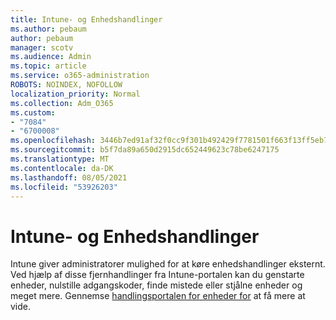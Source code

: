 ```yaml
---
title: Intune- og Enhedshandlinger
ms.author: pebaum
author: pebaum
manager: scotv
ms.audience: Admin
ms.topic: article
ms.service: o365-administration
ROBOTS: NOINDEX, NOFOLLOW
localization_priority: Normal
ms.collection: Adm_O365
ms.custom:
- "7084"
- "6700008"
ms.openlocfilehash: 3446b7ed91af32f0cc9f301b492429f7781501f663f13ff5eb71374d23a65f83
ms.sourcegitcommit: b5f7da89a650d2915dc652449623c78be6247175
ms.translationtype: MT
ms.contentlocale: da-DK
ms.lasthandoff: 08/05/2021
ms.locfileid: "53926203"
---
```

# <a name="intune-and-device-actions"></a>Intune- og Enhedshandlinger

Intune giver administratorer mulighed for at køre enhedshandlinger eksternt. Ved hjælp af disse fjernhandlinger fra Intune-portalen kan du genstarte enheder, nulstille adgangskoder, finde mistede eller stjålne enheder og meget mere. Gennemse [handlingsportalen for enheder for](https://docs.microsoft.com/mem/intune/remote-actions/) at få mere at vide.
